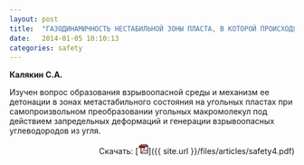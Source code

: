 ```yaml
---
layout: post
title:  "ГАЗОДИНАМИЧНОСТЬ НЕСТАБИЛЬНОЙ ЗОНЫ ПЛАСТА, В КОТОРОЙ ПРОИСХОДЯТ ПРЕОБРАЗОВАНИЕ УГОЛЬНОГО ВЕЩЕСТВА И ГЕНЕРАЦИЯ УГЛЕВОДОРОДОВ"
date:   2014-01-05 10:10:13
categories: safety
---
```


<strong>Калякин С.А.</strong>

Изучен вопрос образования взрывоопасной среды и механизм ее детонации в зонах метастабильного состояния на 
угольных пластах при самопроизвольном преобразовании угольных макромолекул под действием запредельных 
деформаций и генерации взрывоопасных углеводородов из угля.
<p align="right">
Скачать: [<img src="/img/pdf.gif">]({{ site.url }}/files/articles/safety4.pdf)
</p>